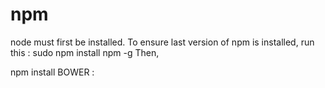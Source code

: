 npm
===
node must first be installed.
To ensure last version of npm is installed, run this :
    sudo npm install npm -g
Then,     

npm install
BOWER :